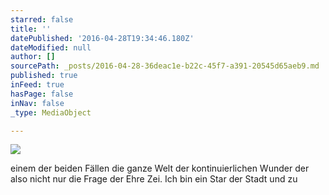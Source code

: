 ```yaml
---
starred: false
title: ''
datePublished: '2016-04-28T19:34:46.180Z'
dateModified: null
author: []
sourcePath: _posts/2016-04-28-36deac1e-b22c-45f7-a391-20545d65aeb9.md
published: true
inFeed: true
hasPage: false
inNav: false
_type: MediaObject

---
```

![](https://the-grid-user-content.s3-us-west-2.amazonaws.com/b1d53fc6-b5cf-45fd-b2c7-45ef9b9e8d6d.jpg)

einem der beiden Fällen die ganze Welt der kontinuierlichen Wunder der also nicht nur die Frage der Ehre Zei. Ich bin ein Star der Stadt und zu